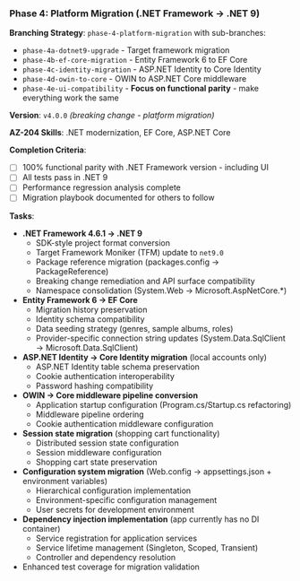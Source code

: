 ### Phase 4: Platform Migration (.NET Framework → .NET 9)

**Branching Strategy**: `phase-4-platform-migration` with sub-branches:

- `phase-4a-dotnet9-upgrade` - Target framework migration 
- `phase-4b-ef-core-migration` - Entity Framework 6 to EF Core  
- `phase-4c-identity-migration` - ASP.NET Identity to Core Identity  
- `phase-4d-owin-to-core` - OWIN to ASP.NET Core middleware 
- `phase-4e-ui-compatibility` - **Focus on functional parity** - make everything work the same

**Version**: `v4.0.0` _(breaking change - platform migration)_

**AZ-204 Skills**: .NET modernization, EF Core, ASP.NET Core

**Completion Criteria**:

- [ ] 100% functional parity with .NET Framework version - including UI
- [ ] All tests pass in .NET 9
- [ ] Performance regression analysis complete
- [ ] Migration playbook documented for others to follow

**Tasks**:

- **.NET Framework 4.6.1 → .NET 9**
    - SDK-style project format conversion
    - Target Framework Moniker (TFM) update to `net9.0`
    - Package reference migration (packages.config → PackageReference)
    - Breaking change remediation and API surface compatibility
    - Namespace consolidation (System.Web → Microsoft.AspNetCore.*)
- **Entity Framework 6 → EF Core**
    - Migration history preservation
    - Identity schema compatibility
    - Data seeding strategy (genres, sample albums, roles)
    - Provider-specific connection string updates (System.Data.SqlClient → Microsoft.Data.SqlClient)
- **ASP.NET Identity → Core Identity migration** (local accounts only)
    - ASP.NET Identity table schema preservation
    - Cookie authentication interoperability
    - Password hashing compatibility
- **OWIN → Core middleware pipeline conversion**
    - Application startup configuration (Program.cs/Startup.cs refactoring)
    - Middleware pipeline ordering
    - Cookie authentication middleware configuration
- **Session state migration** (shopping cart functionality)
    - Distributed session state configuration
    - Session middleware configuration
    - Shopping cart state preservation
- **Configuration system migration** (Web.config → appsettings.json + environment variables)
    - Hierarchical configuration implementation
    - Environment-specific configuration management
    - User secrets for development environment
- **Dependency injection implementation** (app currently has no DI container)
    - Service registration for application services
    - Service lifetime management (Singleton, Scoped, Transient)
    - Controller and dependency resolution
- Enhanced test coverage for migration validation